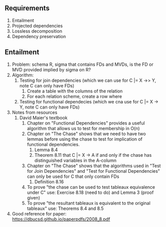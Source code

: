 Requirements
---
1. Entailment
2. Projected dependencies
3. Lossless decomposition
4. Dependency preservation

Entailment
---
1. Problem: schema R, sigma that contains FDs and MVDs, is the FD or MVD provided implied by sigma on R?
2. Algorithm:
    1. Testing for join dependencies (which we can use for C |= X ->> Y, note C can only have FDs)
        1. Create a table with the columns of the relation
        2. For each relation scheme, create a row where
    2. Testing for functional dependecies (which we cna use for C |= X -> Y, note C can only have FDs)
3. Notes from resources
    1. David Maier's textbook
        1. Chapter on "Functional Dependencies" provides a useful algorithm that allows us to test for membership in O(n)
        2. Chapter on "The Chase" shows that we need to have two lemmas before using the chase to test for implication of functional dependencies.
            1. Lemma 8.4 
            2. Theorem 8.11 that C |= X -> A if and only if the chase has distinguished variables in the A-column
        3. Chapter on "The Chase" shows that the algorithms used in "Test for Join Dependencies" and "Test for Functional Dependencies" can only be used for C that only contain FDs
            1. Definition 8.16
        4. To prove "the chase can be used to test tableaux equivalence under C" use: Exercise 8.18 (need to do) and Lemma 3 (proof given)
        5. To prove "the resultant tableaux is equivalent to the original tableaux" use: Theorems 8.4 and 8.5
4. Good reference for paper: https://dbucsd.github.io/paperpdfs/2008_8.pdf
